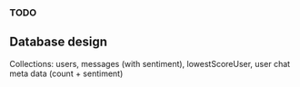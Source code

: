 ### TODO

## Database design
Collections:
  users,
  messages (with sentiment),
  lowestScoreUser,
  user chat meta data (count + sentiment)
